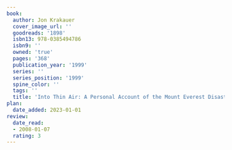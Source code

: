 ```yaml
---
book:
  author: Jon Krakauer
  cover_image_url: ''
  goodreads: '1898'
  isbn13: 978-0385494786
  isbn9: ''
  owned: 'true'
  pages: '368'
  publication_year: '1999'
  series: ''
  series_position: '1999'
  spine_color: ''
  tags: ''
  title: 'Into Thin Air: A Personal Account of the Mount Everest Disaster'
plan:
  date_added: 2023-01-01
review:
  date_read:
  - 2008-01-07
  rating: 3
---
```

